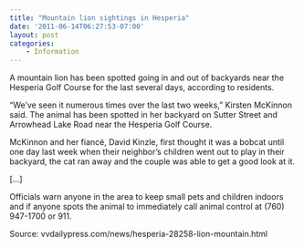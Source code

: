 ```yaml
---
title: "Mountain lion sightings in Hesperia"
date: '2011-06-14T06:27:53-07:00'
layout: post
categories:
    - Information
---
```


A mountain lion has been spotted going in and out of backyards near the Hesperia Golf Course for the last several days, according to residents.  
  
“We’ve seen it numerous times over the last two weeks,” Kirsten McKinnon said. The animal has been spotted in her backyard on Sutter Street and Arrowhead Lake Road near the Hesperia Golf Course.

McKinnon and her fiancé, David Kinzle, first thought it was a bobcat until one day last week when their neighbor’s children went out to play in their backyard, the cat ran away and the couple was able to get a good look at it.

\[…\]

Officials warn anyone in the area to keep small pets and children indoors and if anyone spots the animal to immediately call animal control at (760) 947-1700 or 911.

Source: vvdailypress.com/news/hesperia-28258-lion-mountain.html